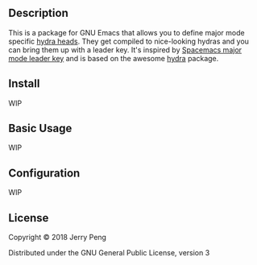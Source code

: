 ## Description

This is a package for GNU Emacs that allows you to define major mode
specific [hydra
heads](https://github.com/abo-abo/hydra#awesome-head-1). They get
compiled to nice-looking hydras and you can bring them up with a
leader key. It's inspired by [Spacemacs major mode leader
key](http://spacemacs.org/doc/DOCUMENTATION.html#major-mode-leader-key)
and is based on the awesome [hydra](https://github.com/abo-abo/hydra)
package.


## Install

WIP

## Basic Usage

WIP

## Configuration

WIP


## License

Copyright © 2018 Jerry Peng

Distributed under the GNU General Public License, version 3
